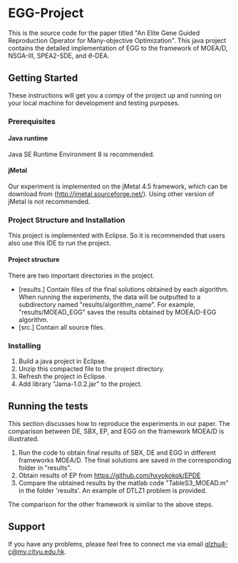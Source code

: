 # EGG-Project

This is the source code for the paper titled "An Elite Gene Guided Reproduction Operator for Many-objective Optimization". This java project contains the detailed implementation of EGG to the framework of MOEA/D, NSGA-III, SPEA2-SDE, and $\theta$-DEA.

## Getting Started
These instructions will get you a compy of the project up and running on your local machine for development and testing purposes.

### Prerequisites
#### Java runtime
Java SE Runtime Environment 8 is recommended.

#### jMetal
Our experiment is implemented on the jMetal 4.5 framework, which can be download from (http://jmetal.sourceforge.net/). Using other version of jMetal is not recommended.

### Project Structure and Installation
This project is implemented with Eclipse. So it is recommended that users also use this IDE to run the project.

#### Project structure
There are two important directories in the project.
* [results.] Contain files of the final solutions obtained by each algorithm. When running the experiments, the data will be outputted to a subdirectory named "results/algorithm_name". For example, "results/MOEAD_EGG" saves the results obtained by MOEA/D-EGG algorithm.
* [src.] Contain all source files.

### Installing
1. Build a java project in Eclipse.
2. Unzip this compacted file to the project directory.
3. Refresh the project in Eclipse.
4. Add library "Jama-1.0.2.jar" to the project.

## Running the tests
This section discusses how to reproduce the experiments in our paper. The comparison between DE, SBX, EP, and EGG on the framework MOEA/D is illustrated.

1. Run the code to obtain final results of SBX, DE and EGG in different frameworks MOEA/D. The final solutions are saved in the corresponding folder in "results".
2. Obtain results of EP from https://github.com/hxyokokok/EPDE
3. Compare the obtained results by the matlab code "TableS3_MOEAD.m" in the folder 'results'. An example of DTLZ1 problem is provided.

The comparison for the other framework is similar to the above steps.

## Support
If you have any problems, please feel free to connect me via email qlzhu4-c@my.cityu.edu.hk.
